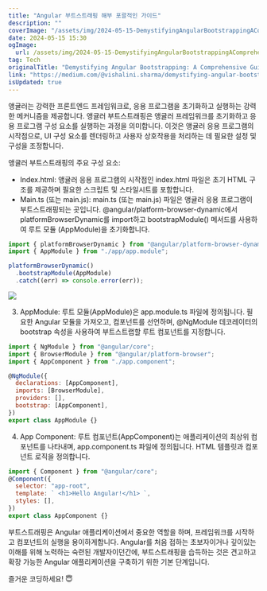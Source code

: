 ```yaml
---
title: "Angular 부트스트래핑 해부 포괄적인 가이드"
description: ""
coverImage: "/assets/img/2024-05-15-DemystifyingAngularBootstrappingAComprehensiveGuide_0.png"
date: 2024-05-15 15:30
ogImage: 
  url: /assets/img/2024-05-15-DemystifyingAngularBootstrappingAComprehensiveGuide_0.png
tag: Tech
originalTitle: "Demystifying Angular Bootstrapping: A Comprehensive Guide"
link: "https://medium.com/@vishalini.sharma/demystifying-angular-bootstrapping-a-comprehensive-guide-3602fbcbd120"
isUpdated: true
---
```





앵귤러는 강력한 프론트엔드 프레임워크로, 응용 프로그램을 초기화하고 실행하는 강력한 메커니즘을 제공합니다. 앵귤러 부트스트래핑은 앵귤러 프레임워크를 초기화하고 응용 프로그램 구성 요소를 실행하는 과정을 의미합니다. 이것은 앵귤러 응용 프로그램의 시작점으로, UI 구성 요소를 렌더링하고 사용자 상호작용을 처리하는 데 필요한 설정 및 구성을 조정합니다.

앵귤러 부트스트래핑의 주요 구성 요소:

- Index.html: 앵귤러 응용 프로그램의 시작점인 index.html 파일은 초기 HTML 구조를 제공하며 필요한 스크립트 및 스타일시트를 포함합니다.
- Main.ts (또는 main.js): main.ts (또는 main.js) 파일은 앵귤러 응용 프로그램이 부트스트래핑되는 곳입니다. @angular/platform-browser-dynamic에서 platformBrowserDynamic를 import하고 bootstrapModule() 메서드를 사용하여 루트 모듈 (AppModule)을 초기화합니다.

```js
import { platformBrowserDynamic } from "@angular/platform-browser-dynamic";
import { AppModule } from "./app/app.module";

platformBrowserDynamic()
  .bootstrapModule(AppModule)
  .catch((err) => console.error(err));
```



<img src="/assets/img/2024-05-15-DemystifyingAngularBootstrappingAComprehensiveGuide_0.png" />

3. AppModule: 루트 모듈(AppModule)은 app.module.ts 파일에 정의됩니다. 필요한 Angular 모듈을 가져오고, 컴포넌트를 선언하며, @NgModule 데코레이터의 bootstrap 속성을 사용하여 부트스트랩할 루트 컴포넌트를 지정합니다.

```js
import { NgModule } from "@angular/core";
import { BrowserModule } from "@angular/platform-browser";
import { AppComponent } from "./app.component";

@NgModule({
  declarations: [AppComponent],
  imports: [BrowserModule],
  providers: [],
  bootstrap: [AppComponent],
})
export class AppModule {}
```

4. App Component: 루트 컴포넌트(AppComponent)는 애플리케이션의 최상위 컴포넌트를 나타내며, app.component.ts 파일에 정의됩니다. HTML 템플릿과 컴포넌트 로직을 정의합니다.



```js
import { Component } from "@angular/core";
@Component({
  selector: "app-root",
  template: ` <h1>Hello Angular!</h1> `,
  styles: [],
})
export class AppComponent {}
```

부트스트래핑은 Angular 애플리케이션에서 중요한 역할을 하며, 프레임워크를 시작하고 컴포넌트의 실행을 용이하게합니다. Angular를 처음 접하는 초보자이거나 깊이있는 이해를 위해 노력하는 숙련된 개발자이던간에, 부트스트래핑을 습득하는 것은 견고하고 확장 가능한 Angular 애플리케이션을 구축하기 위한 기본 단계입니다.

즐거운 코딩하세요! 😇
